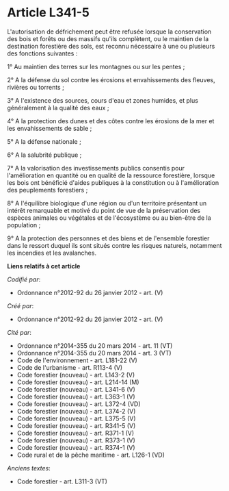 # Article L341-5

L'autorisation de défrichement peut être refusée lorsque la conservation des bois et forêts ou des massifs qu'ils complètent,
ou le maintien de la destination forestière des sols, est reconnu nécessaire à une ou plusieurs des fonctions suivantes :

1° Au maintien des terres sur les montagnes ou sur les pentes ;

2° A la défense du sol contre les érosions et envahissements des fleuves, rivières ou torrents ;

3° A l'existence des sources, cours d'eau et zones humides, et plus généralement à la qualité des eaux ;

4° A la protection des dunes et des côtes contre les érosions de la mer et les envahissements de sable ;

5° A la défense nationale ;

6° A la salubrité publique ;

7° A la valorisation des investissements publics consentis pour l'amélioration en quantité ou en qualité de la ressource
forestière, lorsque les bois ont bénéficié d'aides publiques à la constitution ou à l'amélioration des peuplements
forestiers ;

8° A l'équilibre biologique d'une région ou d'un territoire présentant un intérêt remarquable et motivé du point de vue de la
préservation des espèces animales ou végétales et de l'écosystème ou au bien-être de la population ;

9° A la protection des personnes et des biens et de l'ensemble forestier dans le ressort duquel ils sont situés contre les
risques naturels, notamment les incendies et les avalanches.

**Liens relatifs à cet article**

_Codifié par_:

  - Ordonnance n°2012-92 du 26 janvier 2012 - art. (V)

_Créé par_:

  - Ordonnance n°2012-92 du 26 janvier 2012 - art. (V)

_Cité par_:

  - Ordonnance n°2014-355 du 20 mars 2014 - art. 11 (VT)
  - Ordonnance n°2014-355 du 20 mars 2014 - art. 3 (VT)
  - Code de l'environnement - art. L181-22 (V)
  - Code de l'urbanisme - art. R113-4 (V)
  - Code forestier (nouveau) - art. L143-2 (V)
  - Code forestier (nouveau) - art. L214-14 (M)
  - Code forestier (nouveau) - art. L341-6 (V)
  - Code forestier (nouveau) - art. L363-1 (V)
  - Code forestier (nouveau) - art. L372-4 (VD)
  - Code forestier (nouveau) - art. L374-2 (V)
  - Code forestier (nouveau) - art. L375-5 (V)
  - Code forestier (nouveau) - art. R341-5 (V)
  - Code forestier (nouveau) - art. R371-1 (V)
  - Code forestier (nouveau) - art. R373-1 (V)
  - Code forestier (nouveau) - art. R374-1 (V)
  - Code rural et de la pêche maritime - art. L126-1 (VD)

_Anciens textes_:

  - Code forestier - art. L311-3 (VT)
